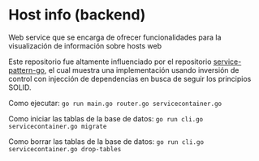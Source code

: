 # Host info (backend)
Web service que se encarga de ofrecer funcionalidades para la visualización de información sobre hosts web

Este repositorio fue altamente influenciado por el repositorio 
[service-pattern-go](https://github.com/irahardianto/service-pattern-go), el cual
muestra una implementación usando inversión de control con injección de dependencias
en busca de seguir los principios SOLID.

Como ejecutar: `go run main.go router.go servicecontainer.go`

Como iniciar las tablas de la base de datos:  `go run cli.go servicecontainer.go migrate`

Como borrar las tablas de la base de datos: `go run cli.go servicecontainer.go drop-tables`
